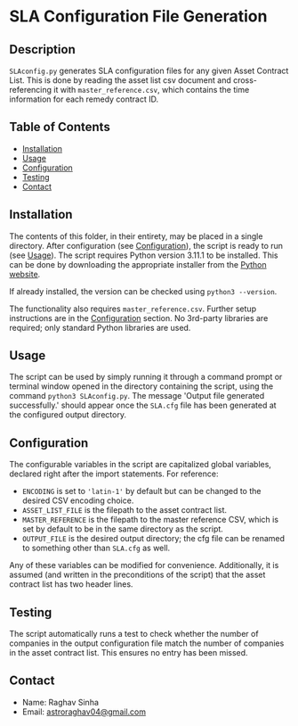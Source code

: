 # SLA Configuration File Generation

## Description
`SLAconfig.py` generates SLA configuration files for any given Asset Contract List. This is done by reading the asset list csv document and cross-referencing it with `master_reference.csv`, which contains the time information for each remedy contract ID.

## Table of Contents
- [Installation](#installation)
- [Usage](#usage)
- [Configuration](#configuration)
- [Testing](#testing)
- [Contact](#contact)

## Installation <a name="installation"></a>
The contents of this folder, in their entirety, may be placed in a single directory. After configuration (see [Configuration](#configuration)), the script is ready to run (see [Usage](#usage)).
The script requires Python version 3.11.1 to be installed. This can be done by downloading the appropriate installer from the [Python website](https://www.python.org/ftp/python/3.11.1/python-3.11.1-amd64.exe).

If already installed, the version can be checked using `python3 --version`.

The functionality also requires `master_reference.csv`. Further setup instructions are in the [Configuration](#configuration) section.
No 3rd-party libraries are required; only standard Python libraries are used.

## Usage <a name="usage"></a>
The script can be used by simply running it through a command prompt or terminal window opened in the directory containing the script, using the command `python3 SLAconfig.py`.
The message 'Output file generated successfully.' should appear once the `SLA.cfg` file has been generated at the configured output directory.

## Configuration <a name="configuration"></a>
The configurable variables in the script are capitalized global variables, declared right after the import statements. For reference:
- `ENCODING` is set to `'latin-1'` by default but can be changed to the desired CSV encoding choice.
- `ASSET_LIST_FILE` is the filepath to the asset contract list.
- `MASTER_REFERENCE` is the filepath to the master reference CSV, which is set by default to be in the same directory as the script.
- `OUTPUT_FILE` is the desired output directory; the cfg file can be renamed to something other than `SLA.cfg` as well.

Any of these variables can be modified for convenience.
Additionally, it is assumed (and written in the preconditions of the script) that the asset contract list has two header lines.

## Testing <a name="testing"></a>
The script automatically runs a test to check whether the number of companies in the output configuration file match the number of companies in the asset contract list.
This ensures no entry has been missed.

## Contact <a name="contact"></a>
- Name: Raghav Sinha
- Email: astroraghav04@gmail.com

